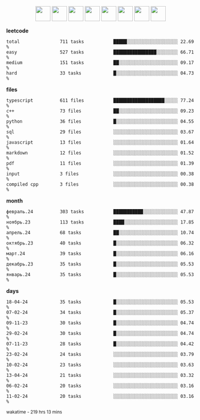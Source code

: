 <div align="center"><img src="https://assets.leetcode.com/static_assets/marketing/2024-100-lg.png" width="40" height="40"> <img src="https://assets.leetcode.com/static_assets/marketing/2024-50-lg.png" width="40" height="40"> <img src="https://assets.leetcode.com/static_assets/marketing/lg50.png" width="40" height="40"> <img src="https://leetcode.com/static/images/badges/dcc-2024-3.png" width="40" height="40"> <img src="https://leetcode.com/static/images/badges/dcc-2024-2.png" width="40" height="40"> <img src="https://leetcode.com/static/images/badges/dcc-2024-1.png" width="40" height="40"> <img src="https://leetcode.com/static/images/badges/dcc-2023-12.png" width="40" height="40"> <img src="https://leetcode.com/static/images/badges/dcc-2023-11.png" width="40" height="40"> </div>

**leetcode**
```text
total               711 tasks           █████░░░░░░░░░░░░░░░░░░░ 22.69 %             
easy                527 tasks           ████████████████░░░░░░░░ 66.71 %             
medium              151 tasks           ██░░░░░░░░░░░░░░░░░░░░░░ 09.17 %             
hard                33 tasks            █░░░░░░░░░░░░░░░░░░░░░░░ 04.73 %             
```

**files**
```text
typescript          611 files           ███████████████████░░░░░ 77.24 %             
c++                 73 files            ██░░░░░░░░░░░░░░░░░░░░░░ 09.23 %             
python              36 files            █░░░░░░░░░░░░░░░░░░░░░░░ 04.55 %             
sql                 29 files            ░░░░░░░░░░░░░░░░░░░░░░░░ 03.67 %             
javascript          13 files            ░░░░░░░░░░░░░░░░░░░░░░░░ 01.64 %             
markdown            12 files            ░░░░░░░░░░░░░░░░░░░░░░░░ 01.52 %             
pdf                 11 files            ░░░░░░░░░░░░░░░░░░░░░░░░ 01.39 %             
input               3 files             ░░░░░░░░░░░░░░░░░░░░░░░░ 00.38 %             
compiled cpp        3 files             ░░░░░░░░░░░░░░░░░░░░░░░░ 00.38 %             
```

**month**
```text
февраль.24          303 tasks           ███████████░░░░░░░░░░░░░ 47.87 %             
ноябрь.23           113 tasks           ████░░░░░░░░░░░░░░░░░░░░ 17.85 %             
апрель.24           68 tasks            ██░░░░░░░░░░░░░░░░░░░░░░ 10.74 %             
октябрь.23          40 tasks            █░░░░░░░░░░░░░░░░░░░░░░░ 06.32 %             
март.24             39 tasks            █░░░░░░░░░░░░░░░░░░░░░░░ 06.16 %             
декабрь.23          35 tasks            █░░░░░░░░░░░░░░░░░░░░░░░ 05.53 %             
январь.24           35 tasks            █░░░░░░░░░░░░░░░░░░░░░░░ 05.53 %             
```

**days**
```text
18-04-24            35 tasks            █░░░░░░░░░░░░░░░░░░░░░░░ 05.53 %             
07-02-24            34 tasks            █░░░░░░░░░░░░░░░░░░░░░░░ 05.37 %             
09-11-23            30 tasks            █░░░░░░░░░░░░░░░░░░░░░░░ 04.74 %             
29-02-24            30 tasks            █░░░░░░░░░░░░░░░░░░░░░░░ 04.74 %             
07-11-23            28 tasks            █░░░░░░░░░░░░░░░░░░░░░░░ 04.42 %             
23-02-24            24 tasks            ░░░░░░░░░░░░░░░░░░░░░░░░ 03.79 %             
10-02-24            23 tasks            ░░░░░░░░░░░░░░░░░░░░░░░░ 03.63 %             
13-04-24            21 tasks            ░░░░░░░░░░░░░░░░░░░░░░░░ 03.32 %             
06-02-24            20 tasks            ░░░░░░░░░░░░░░░░░░░░░░░░ 03.16 %             
11-02-24            20 tasks            ░░░░░░░░░░░░░░░░░░░░░░░░ 03.16 %             
```

<sub>wakatime - 219 hrs 13 mins</sub>